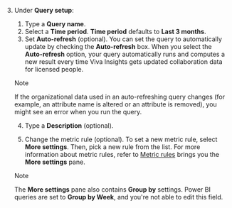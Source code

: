 
3. Under **Query setup**:
    1. Type a **Query name**.
    1. Select a **Time period**. **Time period** defaults to **Last 3 months**.
    1. Set **Auto-refresh** (optional). You can set the query to automatically update by checking the **Auto-refresh** box. When you select the **Auto-refresh** option, your query automatically runs and computes a new result every time Viva Insights gets updated collaboration data for licensed people.

    >[!Note]
    >If the organizational data used in an auto-refreshing query changes (for example, an attribute name is altered or an attribute is removed), you might see an error when you run the query.


    4. Type a **Description** (optional).
    
    5. Change the metric rule (optional). To set a new metric rule, select **More settings**. Then, pick a new rule from the list. For more information about metric rules, refer to [Metric rules](../../metric-rules.md) brings you the **More settings** pane.

    >[!Note]
    >The **More settings** pane also contains **Group by** settings. Power BI queries are set to **Group by Week**, and you're not able to edit this field.